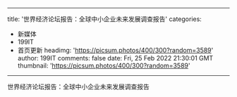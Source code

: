 
---
title: '世界经济论坛报告：全球中小企业未来发展调查报告'
categories: 
 - 新媒体
 - 199IT
 - 首页更新
headimg: 'https://picsum.photos/400/300?random=3589'
author: 199IT
comments: false
date: Fri, 25 Feb 2022 21:30:01 GMT
thumbnail: 'https://picsum.photos/400/300?random=3589'
---

<div>   
世界经济论坛报告：全球中小企业未来发展调查报告  
</div>
            